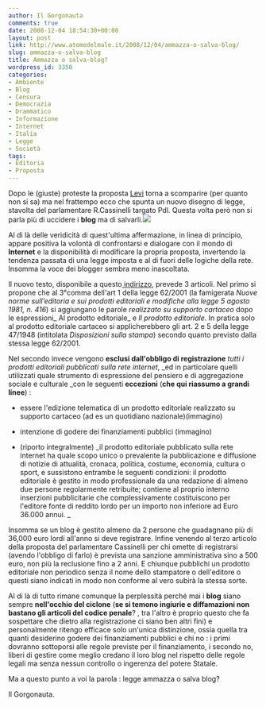 ```yaml
---
author: Il Gorgonauta
comments: true
date: 2008-12-04 18:54:30+00:00
layout: post
link: http://www.atomodelmale.it/2008/12/04/ammazza-o-salva-blog/
slug: ammazza-o-salva-blog
title: Ammazza o salva-blog?
wordpress_id: 3350
categories:
- Ambiente
- Blog
- Censura
- Democrazia
- Drammatico
- Informazione
- Internet
- Italia
- Legge
- Società
tags:
- Editoria
- Proposta
---
```


Dopo le (giuste) proteste la proposta [Levi](http://www.atomodelmale.it/2008/11/14/i-mostri-ritornano/) torna a scomparire (per quanto non si sa) ma nel frattempo ecco che spunta un nuovo disegno di legge, stavolta del parlamentare R.Cassinelli targato Pdl. Questa volta però non si parla più di uccidere i **blog** ma di salvarli.![](http://www.atomodelmale.it/wp-content/uploads/2008/12/blog-300x221.jpg)

Al di là delle veridicità di quest'ultima affermazione, in linea di principio, appare positiva la volontà di confrontarsi e dialogare con il mondo di **Internet** e la disponibilità di modificare la propria proposta, invertendo la tendenza passata di una legge imposta e al di fuori delle logiche della rete. Insomma la voce dei blogger sembra meno inascoltata.

Il nuovo testo, disponibile a questo[ indirizzo](http://robertocassinelli.blogspot.com/2008/11/ecco-la-proposta-v-20.html), prevede 3 articoli. Nel primo si propone che al 3°comma dell'art 1 della legge 62/2001 (la famigerata _Nuove norme sull’editoria e sui prodotti     editoriali e modifiche alla legge 5 agosto 1981, n. 416_) si aggiungano le parole _realizzato su supporto cartaceo_ dopo le espressioni_ Al prodotto editoriale_ e _Il prodotto editoriale_. In pratica solo al prodotto editoriale cartaceo si applicherebbero gli art. 2 e 5 della legge 47/1948 (intitolata _Disposizioni sulla stampa_) secondo quanto previsto dalla stessa legge 62/2001.

<!-- more -->


Nel secondo invece vengono **esclusi dall'obbligo di registrazione** _tutti i prodotti editoriali pubblicati sulla rete internet_, _ed in particolare quelli utilizzati quale strumento di espressione del pensiero e di aggregazione sociale e culturale _con le seguenti **eccezioni** (**che qui riassumo a grandi linee**) :



	
  * essere l'edizione telematica di un prodotto editoriale realizzato su supporto cartaceo (ad es un quotidiano nazionale)(immagino)

	
  * intenzione di godere dei finanziamenti pubblici (immagino)

	
  * (riporto integralmente) _il prodotto editoriale pubblicato sulla rete internet ha quale scopo unico o prevalente la pubblicazione e diffusione di notizie di attualità, cronaca, politica, costume, economia, cultura o sport, e sussistono entrambe le seguenti condizioni: il prodotto editoriale è gestito in modo professionale da una redazione di almeno due persone regolarmente retribuite; contiene al proprio interno inserzioni pubblicitarie che complessivamente costituiscono per l'editore fonte di reddito lordo per un importo non inferiore ad Euro 36.000 annui.
_


Insomma se un blog è gestito almeno da 2 persone che guadagnano più di 36,000 euro lordi all'anno si deve registrare. Infine venendo al terzo articolo della proposta del parlamentare Cassinelli per chi omette di registrarsi (avendo l'obbligo di farlo) è prevista una sanzione amministrativa sino a 500 euro, non più la reclusione fino a 2 anni. E chiunque pubblichi un prodotto editoriale non periodico senza il nome dello stampatore o dell'editore o questi siano indicati in modo non conforme al vero subirà la stessa sorte.

Al di là di tutto rimane comunque la perplessità perché mai i **blog** siano sempre **nell'occhio del ciclone** (**se si temono ingiurie e diffamazioni non bastano gli articoli del codice penale**? , tra l'altro è proprio questo che fa sospettare che dietro alla registrazione ci siano ben altri fini) e personalmente ritengo efficace solo un'unica distinzione, ossia quella tra quanti desiderino godere dei finanziamenti pubblici e chi no : i primi dovranno sottoporsi alle regole previste per il finanziamento, i secondo no, liberi di gestire come meglio credano il loro blog nel rispetto delle regole legali ma senza nessun controllo o ingerenza del potere Statale.

Ma a questo punto a voi la parola : legge ammazza o salva blog?

Il Gorgonauta.

